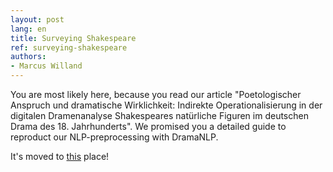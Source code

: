 ```yaml
---
layout: post
lang: en
title: Surveying Shakespeare
ref: surveying-shakespeare
authors:
- Marcus Willand
---
```


You are most likely here, because you read our article "Poetologischer Anspruch und dramatische Wirklichkeit: Indirekte Operationalisierung in der digitalen Dramenanalyse Shakespeares natürliche Figuren im deutschen Drama des 18. Jahrhunderts". We promised you a detailed guide to reproduct our NLP-preprocessing with DramaNLP.

It's moved to [this](https://github.com/quadrama/DramaNLP#dramanlp) place!
